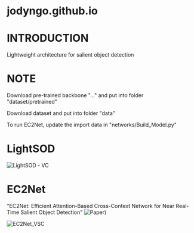 # jodyngo.github.io

# INTRODUCTION
Lightweight architecture for salient object detection 

# NOTE

Download pre-trained backbone "..." and put into folder "dataset/pretrained" 

Download dataset and put into folder "data"

To run EC2Net, update the import data in "networks/Build_Model.py"

# LightSOD
![LightSOD - VC](https://github.com/jodyngo/jodyngo.github.io/assets/24819547/0747f20f-2c6a-4fb7-a8f3-66f266118e59)


# EC2Net
"EC2Net: Efficient Attention-Based Cross-Context Network for Near Real-Time Salient Object Detection" ![Paper](https://ieeexplore.ieee.org/stamp/stamp.jsp?arnumber=10103899))

![EC2Net_VSC](https://github.com/jodyngo/jodyngo.github.io/assets/24819547/428c3598-2ad4-418c-ab9b-d3569fae77ec)





